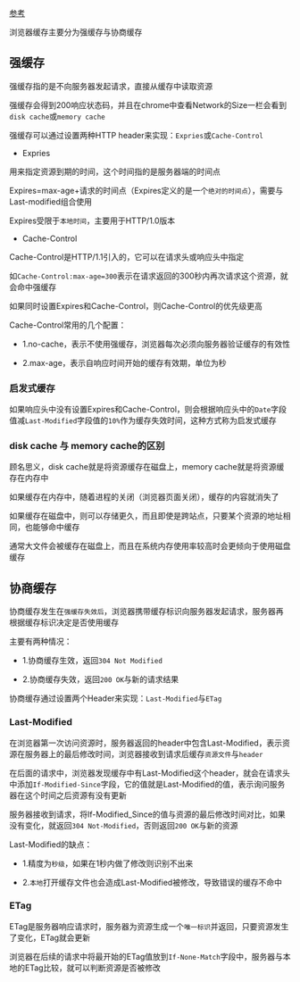 [参考](https://www.jianshu.com/p/54cc04190252)

浏览器缓存主要分为强缓存与协商缓存

## 强缓存

强缓存指的是不向服务器发起请求，直接从缓存中读取资源

强缓存会得到200响应状态码，并且在chrome中查看Network的Size一栏会看到`disk cache`或`memory cache`

强缓存可以通过设置两种HTTP header来实现：`Expries`或`Cache-Control`

- Expries

用来指定资源到期的时间，这个时间指的是服务器端的时间点

Expires=max-age+请求的时间点（Expires定义的是一个`绝对的时间点`），需要与Last-modified组合使用

Expires受限于`本地时间`，主要用于HTTP/1.0版本

- Cache-Control

Cache-Control是HTTP/1.1引入的，它可以在请求头或响应头中指定

如`Cache-Control:max-age=300`表示在请求返回的300秒内再次请求这个资源，就会命中强缓存

如果同时设置Expires和Cache-Control，则Cache-Control的优先级更高

Cache-Control常用的几个配置：

- 1.no-cache，表示不使用强缓存，浏览器每次必须向服务器验证缓存的有效性

- 2.max-age，表示自响应时间开始的缓存有效期，单位为秒

### 启发式缓存

如果响应头中没有设置Expires和Cache-Control，则会根据响应头中的`Date`字段值减`Last-Modified`字段值的`10%`作为缓存失效时间，这种方式称为启发式缓存

### disk cache 与 memory cache的区别

顾名思义，disk cache就是将资源缓存在磁盘上，memory cache就是将资源缓存在内存中

如果缓存在内存中，随着进程的关闭（浏览器页面关闭），缓存的内容就消失了

如果缓存在磁盘中，则可以存储更久，而且即使是跨站点，只要某个资源的地址相同，也能够命中缓存

通常大文件会被缓存在磁盘上，而且在系统内存使用率较高时会更倾向于使用磁盘缓存

## 协商缓存

协商缓存发生在`强缓存失效后`，浏览器携带缓存标识向服务器发起请求，服务器再根据缓存标识决定是否使用缓存

主要有两种情况：

- 1.协商缓存生效，返回`304 Not Modified`

- 2.协商缓存失效，返回`200 OK`与新的请求结果

协商缓存通过设置两个Header来实现：`Last-Modified`与`ETag`

### Last-Modified

在浏览器第一次访问资源时，服务器返回的header中包含Last-Modified，表示资源在服务器上的最后修改时间，浏览器接收到请求后缓存`资源文件`与`header`

在后面的请求中，浏览器发现缓存中有Last-Modified这个header，就会在请求头中添加`If-Modified-Since`字段，它的值就是Last-Modified的值，表示询问服务器在这个时间之后资源有没有更新

服务器接收到请求，将If-Modified_Since的值与资源的最后修改时间对比，如果没有变化，就返回`304 Not-Modified`，否则返回`200 OK`与新的资源

Last-Modified的缺点：

- 1.精度为`秒级`，如果在1秒内做了修改则识别不出来

- 2.`本地`打开缓存文件也会造成Last-Modified被修改，导致错误的缓存不命中

### ETag

ETag是服务器响应请求时，服务器为资源生成一个`唯一标识`并返回，只要资源发生了变化，ETag就会更新

浏览器在后续的请求中将最开始的ETag值放到`If-None-Match`字段中，服务器与本地的ETag比较，就可以判断资源是否被修改